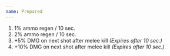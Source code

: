 ```yaml
---
name: Prepared
---
```


1. 1% ammo regen / 10 sec.
2. 2% ammo regen / 10 sec.
3. +5% DMG on next shot after melee kill *(Expires after 10 sec.)*
4. +10% DMG on next shot after melee kill *(Expires after 10 sec.)*
